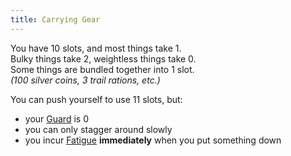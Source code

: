 ```yaml
---
title: Carrying Gear
---
```


You have 10 slots, and most things take 1.  
Bulky things take 2, weightless things take 0.  
Some things are bundled together into 1 slot.  
_(100 silver coins, 3 trail rations, etc.)_

You can push yourself to use 11 slots, but:

-   your [Guard](/rules/fighting/guard) is 0
-   you can only stagger around slowly
-   you incur [Fatigue](/rules/fatigue) **immediately** when you put something
    down
